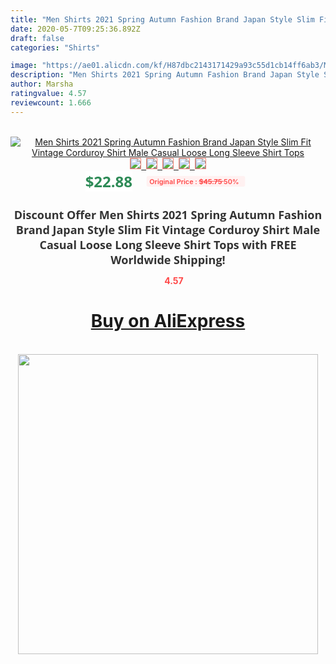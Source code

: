 ```yaml
---
title: "Men Shirts 2021 Spring Autumn Fashion Brand Japan Style Slim Fit Vintage Corduroy Shirt Male Casual Loose Long Sleeve Shirt Tops"
date: 2020-05-7T09:25:36.892Z
draft: false
categories: "Shirts"

image: "https://ae01.alicdn.com/kf/H87dbc2143171429a93c55d1cb14ff6ab3/Men-Shirts-2021-Spring-Autumn-Fashion-Brand-Japan-Style-Slim-Fit-Vintage-Corduroy-Shirt-Male-Casual.jpg"
description: "Men Shirts 2021 Spring Autumn Fashion Brand Japan Style Slim Fit Vintage Corduroy Shirt Male Casual Loose Long Sleeve Shirt Tops"
author: Marsha
ratingvalue: 4.57
reviewcount: 1.666
---
```

<br>
<div style="text-align: center;">
<a href="https://s.click.aliexpress.com/e/_AaSuoV" target="_blank" rel="nofollow noopener noreferrer"><img alt="Men Shirts 2021 Spring Autumn Fashion Brand Japan Style Slim Fit Vintage Corduroy Shirt Male Casual Loose Long Sleeve Shirt Tops" class="magnifier-image" src="https://ae01.alicdn.com/kf/H87dbc2143171429a93c55d1cb14ff6ab3/Men-Shirts-2021-Spring-Autumn-Fashion-Brand-Japan-Style-Slim-Fit-Vintage-Corduroy-Shirt-Male-Casual.jpg_640x640.jpg">
<br>
<img style="border:1px solid salmon" src="https://ae01.alicdn.com/kf/H87dbc2143171429a93c55d1cb14ff6ab3/Men-Shirts-2021-Spring-Autumn-Fashion-Brand-Japan-Style-Slim-Fit-Vintage-Corduroy-Shirt-Male-Casual.jpg_120x120.jpg">&nbsp;&nbsp;<img style="border:1px solid salmon" src="https://ae01.alicdn.com/kf/He5b0ea64da7749ab97577c6d76efd29aD/Men-Shirts-2021-Spring-Autumn-Fashion-Brand-Japan-Style-Slim-Fit-Vintage-Corduroy-Shirt-Male-Casual.jpg_120x120.jpg">&nbsp;&nbsp;<img style="border:1px solid salmon" src="https://ae01.alicdn.com/kf/H1e18957d504c40b29378a221585fc0c55/Men-Shirts-2021-Spring-Autumn-Fashion-Brand-Japan-Style-Slim-Fit-Vintage-Corduroy-Shirt-Male-Casual.jpg_120x120.jpg">&nbsp;&nbsp;<img style="border:1px solid salmon" src="_120x120.jpg">&nbsp;&nbsp;<img style="border:1px solid salmon" src="https://ae01.alicdn.com/kf/H41751f0644cd45ccb53b3cdc1b953ac1s/Men-Shirts-2021-Spring-Autumn-Fashion-Brand-Japan-Style-Slim-Fit-Vintage-Corduroy-Shirt-Male-Casual.jpg_120x120.jpg"></a></div><br0>
<div style="text-align: center;"><span style="background-color: white; border: 0px; box-sizing: border-box; color: seagreen; display: inline-block; font-family: &quot;open sans&quot; , &quot;arial&quot; , &quot;helvetica&quot; , sans-serif , &quot;heiti&quot;; font-size: 24px; font-stretch: inherit; font-weight: 700; line-height: inherit; margin: 0px 10px 0px 0px; padding: 0px; vertical-align: middle;">$22.88 </span>
<span style="background: rgb(255 , 241 , 241); border-radius: 3px; border: 0px; box-sizing: border-box; color: #ff4747; display: inline-block; font-family: inherit; font-size: 12px; font-stretch: inherit; font-style: inherit; font-variant: inherit; font-weight: 600; line-height: inherit; margin: 0px; padding: 2px 5px; transform: scale(0.9); vertical-align: middle;">Original Price : <b style="text-decoration: line-through;">$45.75 </b> 50%&nbsp;&nbsp;</span></div>
<h1 style="color: #333333; display: inline-block; font-family: &quot;open sans&quot; , &quot;arial&quot; , &quot;helvetica&quot; , sans-serif , &quot;heiti&quot;; font-size: 18px; font-stretch: inherit; font-weight: 700; text-align: center;">Discount Offer Men Shirts 2021 Spring Autumn Fashion Brand Japan Style Slim Fit Vintage Corduroy Shirt Male Casual Loose Long Sleeve Shirt Tops with FREE Worldwide Shipping!</h1>
<div style="color: #ff4747; text-align: center;">
<img src="https://4.bp.blogspot.com/-M0ZcTcb-5uY/XleCXlxnR4I/AAAAAAAAAEc/OrjgMkXV1oMQFaCRZj5HQwOCBcu3w1FegCPcBGAYYCw/s1600/star.png" style="height: 15px;">&nbsp;<b>4.57</b></div>
<div class="button_cont" align="center"><a class="buynow_a" href="https://s.click.aliexpress.com/e/_AaSuoV" target="_blank" rel="nofollow noopener noreferrer"><H1>Buy on AliExpress</H1></a></div><br>
<div class="separator" style="clear: both; text-align: center;">
<img src="https://lh3.googleusercontent.com/-pTy5HemUv9M/XlePHvY0dAI/AAAAAAAAAE4/0nX5iRUoIWY8eMW9Dpxeirr157OZliDIgCLcBGAsYHQ/s1600/badge.gif" width="480">
</div>
